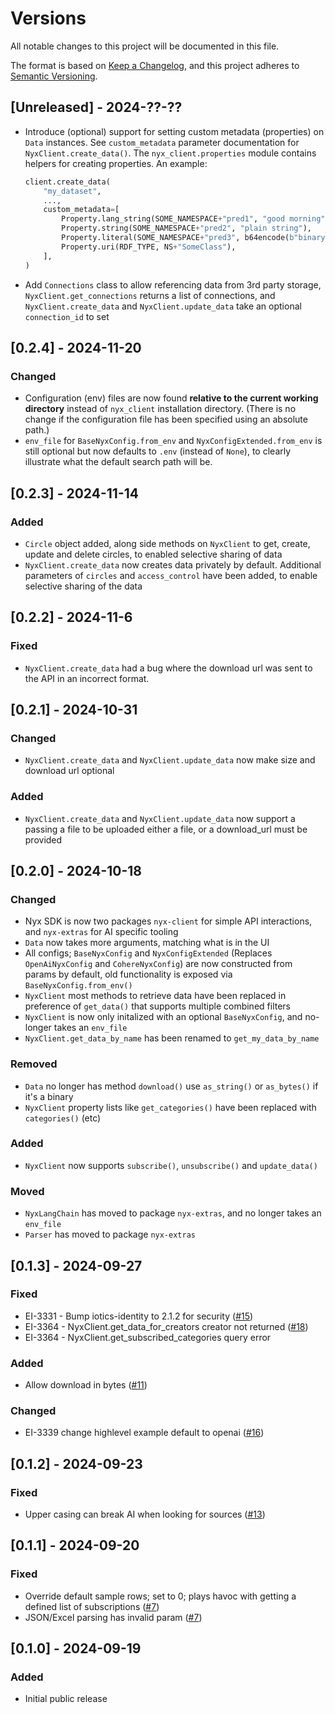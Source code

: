 # Versions

All notable changes to this project will be documented in this file.

The format is based on [Keep a Changelog](https://keepachangelog.com/en/1.0.0/),
and this project adheres to [Semantic Versioning](https://semver.org/spec/v2.0.0.html).

## [Unreleased] - 2024-??-??

- Introduce (optional) support for setting custom metadata (properties) on `Data` instances. See `custom_metadata` parameter documentation for `NyxClient.create_data()`. The `nyx_client.properties` module contains helpers for creating properties. An example:
    ```python
    client.create_data(
        "my_dataset",
        ...,
        custom_metadata=[
            Property.lang_string(SOME_NAMESPACE+"pred1", "good morning", "en"),
            Property.string(SOME_NAMESPACE+"pred2", "plain string"),
            Property.literal(SOME_NAMESPACE+"pred3", b64encode(b"binary blob").decode("ascii"), "base64Binary"),
            Property.uri(RDF_TYPE, NS+"SomeClass"),
        ],
    )
    ```
- Add `Connections` class to allow referencing data from 3rd party storage, `NyxClient.get_connections` returns a list of 
  connections, and `NyxClient.create_data` and `NyxClient.update_data` take an optional `connection_id` to set

## [0.2.4] - 2024-11-20

### Changed
- Configuration (env) files are now found **relative to the current working directory** instead of `nyx_client`
  installation directory. (There is no change if the configuration file has been specified using an absolute path.)
- `env_file` for `BaseNyxConfig.from_env` and `NyxConfigExtended.from_env` is still optional but now defaults to `.env`
  (instead of `None`), to clearly illustrate what the default search path will be.

## [0.2.3] - 2024-11-14

### Added
- `Circle` object added, along side methods on `NyxClient` to get, create, update and delete circles, to enabled
   selective sharing of data
- `NyxClient.create_data` now creates data privately by default. Additional parameters of `circles` and `access_control`
  have been added, to enable selective sharing of the data

## [0.2.2] - 2024-11-6

### Fixed
- `NyxClient.create_data` had a bug where the download url was sent to the API in an incorrect format.

## [0.2.1] - 2024-10-31

### Changed
- `NyxClient.create_data` and `NyxClient.update_data` now make size and download url optional

### Added
- `NyxClient.create_data` and `NyxClient.update_data` now support a passing a file to be uploaded
  either a file, or a download_url must be provided

## [0.2.0] - 2024-10-18

### Changed

- Nyx SDK is now two packages `nyx-client` for simple API interactions, and `nyx-extras` for AI specific tooling
- `Data` now takes more arguments, matching what is in the UI
- All configs; `BaseNyxConfig` and `NyxConfigExtended` (Replaces `OpenAiNyxConfig` and `CohereNyxConfig`) are now constructed from params by default, old functionality is exposed via `BaseNyxConfig.from_env()`
- `NyxClient` most methods to retrieve data have been replaced in preference of `get_data()` that supports multiple combined filters
- `NyxClient` is now only initalized with an optional `BaseNyxConfig`, and no-longer takes an `env_file`
- `NyxClient.get_data_by_name` has been renamed to `get_my_data_by_name`

### Removed

- `Data` no longer has method `download()` use `as_string()` or `as_bytes()` if it's a binary
- `NyxClient` property lists like `get_categories()` have been replaced with `categories()` (etc)

### Added

- `NyxClient` now supports `subscribe()`, `unsubscribe()` and `update_data()`

### Moved

- `NyxLangChain` has moved to package `nyx-extras`, and no longer takes an `env_file`
- `Parser` has moved to package `nyx-extras`

## [0.1.3] - 2024-09-27

### Fixed

- EI-3331 - Bump iotics-identity to 2.1.2 for security ([#15](https://github.com/Iotic-Labs/nyx-sdk/pull/15))
- EI-3364 - NyxClient.get_data_for_creators creator not returned ([#18](https://github.com/Iotic-Labs/nyx-sdk/pull/18))
- EI-3364 - NyxClient.get_subscribed_categories query error

### Added

- Allow download in bytes ([#11](https://github.com/Iotic-Labs/nyx-sdk/pull/11))

### Changed

- EI-3339 change highlevel example default to openai ([#16](https://github.com/Iotic-Labs/nyx-sdk/pull/16))

## [0.1.2] - 2024-09-23

### Fixed

- Upper casing can break AI when looking for sources ([#13](https://github.com/Iotic-Labs/nyx-sdk/pull/13))

## [0.1.1] - 2024-09-20

### Fixed

- Override default sample rows; set to 0; plays havoc with getting a defined list of subscriptions ([#7](https://github.com/Iotic-Labs/nyx-sdk/pull/7))
- JSON/Excel parsing has invalid param ([#7](https://github.com/Iotic-Labs/nyx-sdk/pull/7))

## [0.1.0] - 2024-09-19

### Added

- Initial public release
